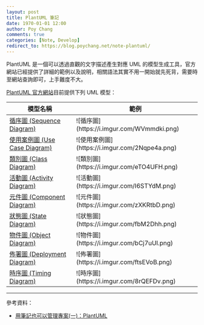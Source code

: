 ```yaml
---
layout: post
title: PlantUML 筆記
date: 1970-01-01 12:00
author: Poy Chang
comments: true
categories: [Note, Develop]
redirect_to: https://blog.poychang.net/note-plantuml/
---
```


PlantUML 是一個可以透過直觀的文字描述產生對應 UML 的模型生成工具，官方網站已經提供了詳細的範例以及說明，相關語法其實不用一開始就先死背，需要時至網站查詢即可，上手難度不大。

[PlantUML 官方網站](http://plantuml.com/)目前提供下列 UML 模型：

<table class="table table-striped">
<thead>
  <tr>
    <th>模型名稱</th>
  <th>範例</th>
  </tr>
</thead>
<tbody>
  <tr>
  <td><a href="http://plantuml.com/sequence-diagram" target="_blank">循序圖 (Sequence Diagram)</a></td>
  <td>![循序圖](https://i.imgur.com/WVmmdki.png)</td>
  </tr>
  <tr>
  <td><a href="http://plantuml.com/use-case-diagram" target="_blank">使用案例圖 (Use Case Diagram)</a></td>
  <td>![使用案例圖](https://i.imgur.com/2Nqpe4a.png)</td>
  </tr>
  <tr>
  <td><a href="http://plantuml.com/class-diagram" target="_blank">類別圖 (Class Diagram)</a></td>
  <td>![類別圖](https://i.imgur.com/eTO4UFH.png)</td>
  </tr>
  <tr>
  <td><a href="http://plantuml.com/activity-diagram-beta" target="_blank">活動圖 (Activity Diagram)</a></td>
  <td>![活動圖](https://i.imgur.com/I6STYdM.png)</td>
  </tr>
  <tr>
  <td><a href="http://plantuml.com/component-diagram" target="_blank">元件圖 (Component Diagram)</a></td>
  <td>![元件圖](https://i.imgur.com/zXKRtbD.png)</td>
  </tr>
  <tr>
  <td><a href="http://plantuml.com/state-diagram" target="_blank">狀態圖 (State Diagram)</a></td>
  <td>![狀態圖](https://i.imgur.com/fbM2Dhh.png)</td>
  </tr>
  <tr>
  <td><a href="http://plantuml.com/object-diagram" target="_blank">物件圖 (Object Diagram)</a></td>
  <td>![物件圖](https://i.imgur.com/bCj7uUl.png)</td>
  </tr>
  <tr>
  <td><a href="http://plantuml.com/deployment-diagram" target="_blank">佈署圖 (Deployment Diagram)</a></td>
  <td>![佈署圖](https://i.imgur.com/ftsEVoB.png)</td>
  </tr>
  <tr>
  <td><a href="http://plantuml.com/timing-diagram" target="_blank">時序圖 (Timing Diagram)</a></td>
  <td>![時序圖](https://i.imgur.com/8rQEFDv.png)</td>
  </tr>
</tbody>
</table>

---

參考資料：

- [用筆記也可以管理專案(一)：PlantUML](https://jonny-huang.github.io/projects/01_plantuml/)
